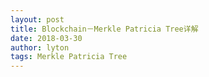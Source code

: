 ```yaml
---
layout: post
title: Blockchain－Merkle Patricia Tree详解
date: 2018-03-30
author: lyton
tags: Merkle Patricia Tree
---
```


